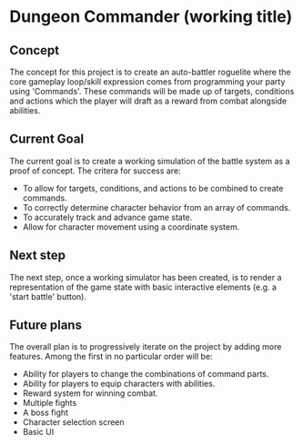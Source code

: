 # Dungeon Commander (working title)

## Concept
The concept for this project is to create an auto-battler roguelite where the core gameplay loop/skill expression comes from programming your party using 'Commands'. These commands will be made up of targets, conditions and actions which the player will draft as a reward from combat alongside abilities.

## Current Goal

The current goal is to create a working simulation of the battle system as a proof of concept. The critera for success are:
- To allow for targets, conditions, and actions to be combined to create commands.
- To correctly determine character behavior from an array of commands.
- To accurately track and advance game state.
- Allow for character movement using a coordinate system.

## Next step

The next step, once a working simulator has been created, is to render a representation of the game state with basic interactive elements (e.g. a 'start battle' button).

## Future plans

The overall plan is to progressively iterate on the project by adding more features. Among the first in no particular order will be:
- Ability for players to change the combinations of command parts.
- Ability for players to equip characters with abilities.
- Reward system for winning combat.
- Multiple fights
- A boss fight
- Character selection screen
- Basic UI